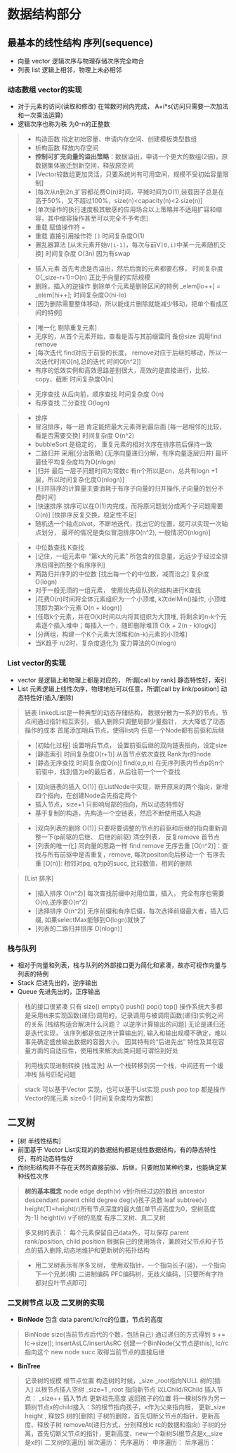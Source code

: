 
# 数据结构部分  

## 最基本的线性结构 序列(sequence)

- 向量 vector 逻辑次序与物理存储次序完全吻合  
- 列表 list   逻辑上相邻，物理上未必相邻  

### 动态数组 vector的实现
- 对于元素的访问(读取和修改) 在常数时间内完成， A+i*s(访问只需要一次加法和一次乘法运算)  
- 逻辑次序也称为秩 为0-n的正整数
 

> - 构造函数 指定初始容量、申请内存空间、创建模板类型数组
> - 析构函数  释放内存空间
> - **控制可扩充向量的溢出策略**：数据溢出，申请一个更大的数组(2倍)，原数据集体搬迁到新空间，释放原空间
> - [Vector较数组更加灵活，只要系统尚有可用空间，规模不受初始容量限制] 
> - [每次从n到2n,扩容都花费O(n)时间，平摊时间为O(1),装载因子总是在高于50%，又不超过100%，size(n)<capacity(n)<2∙size(n)]
> - [单次操作的执行速度极其敏感的应用场合以上策略并不适用扩容和缩容，其中缩容操作甚至可以完全不予考虑]
> - 重载 赋值操作符 `=`
> - 重载 直接引用操作符 `[]`  时间复杂度O(1)
> - 置乱器算法  [从末元素开始`V[i-1]`，每次与前V`[0,i)`中某一元素随机交换] 时间复杂度 O(3n) 因为有swap

> - 插入元素 首先考虑是否溢出，然后后面的元素都要右移， 时间复杂度 O(_size-r+1)=O(n) 正比于向量的实际规模
> - 删除，插入的逆操作  删除单个元素是删除区间的特例 _elem[lo++] = _elem[hi++];  时间复杂度O(hi-lo)
> - [因为删除需要整体移动，所以能成片删除就能减少移动，把单个看成区间的特例]

> - [唯一化 剔除重复元素] 
> - 无序的，从首个元素开始，查看是否与其前缀雷同  备份size  调用find remove
> - [每次迭代 find对应于前驱的长度， remove对应于后继的移动，所以一次迭代时间O[n],总的迭代 时间O[n^2]]
> - 有序的低效实例和高效思路差别很大，高效的是直接进行，比较、copy、截断 时间复杂度O[n]

> - 无序查找 从后向前，顺序查找 时间复杂度 O(n)
> - 有序查找 二分查找 O(logn)

> - 排序
> - 冒泡排序，每一趟 肯定能把最大元素筛到最后面 [每一趟相邻的比较，看是否需要交换] 时间复杂度 O(n^2)
> - bubbleSort 是稳定的， 重复元素的相对次序在排序前后保持一致
> - 二路归并 采用[分治策略] (无序向量递归分解，有序向量逐层归并)  最坏最佳平均复杂度均为O(nlogn)
> - [归并 最后一层子问题时间为常数c 有n个所以是cn，总共有logn +1 层，所以时间复杂化度O(nlogn)]
> - [归并排序的计算量主要消耗于有序子向量的归并操作,子向量的划分不费时间]
> - [快速排序 排序可以在O(1)内完成，而将原问题划分成两个子问题需要O(n)] [快排序反复交换，稳定性不足]
> - 随机选一个轴点pivot，不断地迭代，找出它的位置，就可以实现一次轴点划分， 最坏的情况是类似冒泡排序O(n^2), 一般情况O(nlogn)]




> - 中位数查找  K查找
> - [记住，一组元素中 “第k大的元素” 所包含的信息量，远远少于经过全排序后得到的整个有序序列]
> - 两路归并序列的中位数 [找出每一个的中位数，减而治之]  复杂度O(logn)
> - 对于一般无须的一组元素， 使用优先级队列的结构进行K查找
> - [花费O(n)时间将全体元素组织为一个小顶堆, k次delMin()操作, 小顶堆顶即为第k个元素 O(n + klogn)]
> - [任取k个元素，并在O(k)时间以内将其组织为大顶堆, 将剩余的n-k个元素逐个插入堆中；每插入一个，随即删除堆顶 O(k + 2(n - k)logk)]
> - [分两组，构建一个K个元素大顶堆和(n-k)元素的小顶堆]
> - 当K趋于 n/2时，复杂度退化为 蛮力算法的O(nlogn)

### List vector的实现

- vector 是逻辑上和物理上都是对应的， 所谓[call by rank]  静态特性好，索引
- List 元素逻辑上线性次序，物理地址可以任意，所谓[call by link/position] 动态特性好(插入/删除) 

> 链表 linkedList是一种典型的动态存储结构， 数据分散为一系列的节点，节点间通过指针相互索引， 插入删除只调整局部少量指针， 大大降低了动态操作的成本
> 首尾添加哨兵节点，使得list内 任意一个Node都有前驱和后继

> - [初始化过程] 设置哨兵节点， 设置前驱后继的双向链表指向，设定size
> - [静态索引 时间复杂度O(r+1)] 从首节点依次查找 Rank为r的node
> - [静态无序查找 时间复杂度O(n)] find(e,p,n) 在无序列表内节点p的n个前驱中，找到值为e的最后者，从后往前一个一个查找

> - [双向链表的插入 O(1)] 在ListNode中实现，断开原来的两个指向，新增四个指向，在创建Node会先指定两个
> - 插入节点，size+1 只影响局部的指向，所以动态特性好
> - 基于复制的构造，先构造一个空链表，然后不断使用插入构造

> - [双向列表的删除 O(1)] 只要将要调整的节点的前驱和后继的指向重新调整一下(p前驱的后继、 后继的前驱)
> 清空列表， 反复remove 首节点
> - [列表的唯一化] 同向量的思路一样 find remove
> 无序去重 [O(n^2)]：查找与所有前驱中是否重复，remove, 每次positon向后移动一个
> 有序去重 [O(n)]: 相邻对pq, q为p的succ, 比较数值，相同的删除

> [List 排序]
> - [插入排序 O(n^2)] 每次查找前缀中对用位置，插入， 完全有序也需要O(n),逆序要O(n^2)
> - [选择排序 O(n^2)] 无序前缀和有序后缀，每次选择前缀最大者，插入后缀, 如果selectMax能够到O(logn)就快了
> - [列表的二路归并排序 O(nlogn)] 


### 栈与队列

-  相对于向量和列表，栈与队列的外部接口更为简化和紧凑，故亦可视作向量与列表的特例
- Stack 后进先出的，逆序输出
- Queue 先进先出的，正序输出

> 栈的接口很紧凑 只有 size() empty() push() pop() top()
> 操作系统大多都是采用`栈`来实现函数(递归)调用的，记录调用与被调用函数(递归)实例之间的关系
> [栈结构适合解决什么问题？  以逆序计算输出的问题]
> 无论是递归还是迭代实现， 该序列都是依逆序计算输出的,
> 输入和输出规模不确定，难以事先确定盛放输出数据的容器大小。
> 因其特有的“后进先出” 特性及其在容量方面的自适应性，使用栈来解决此类问题可谓恰到好处

> 利用栈实现进制转换
> [栈混洗] 从一个栈转移到另一个栈，中间还有一个缓冲栈
> 括号匹配问题

> stack 可以基于Vector 实现，也可以基于List实现
> push pop top 都是操作Vector的尾元素 size()-1 [时间复杂度均为常数]


## 二叉树
- [树 半线性结构]
- 前面基于 Vector List实现的的数据结构都是线性数据结构，有的静态特性好，有的动态特性好
- 而树形结构并不存在天然的直接前驱、后继，只要附加某种约束，也能确定某种线性次序
> **树的基本概念**
> node edge depth(v) v到r所经过边的数目 
> ancestor descendant  parent child degree deg(v)孩子总数 leaf
> subtree(v) height(T)=height(r)所有节点深度的最大值[单节点高度为0，空树高度为-1]  height(v) v子树的高度
> 有序二叉树、真二叉树

> 多叉树的表示： 每个元素保留自己data外，可以保存 parent rank/position, child position
> 根据自己的使用场合，兼顾对父节点和子节点的插入删除,动态地维护和更新树的拓扑结构

> - 用二叉树表示有序多叉树， 使用双指针，一个指向长子(竖)，一个指向下一个兄弟(横)
> 二进制编码 PFC编码树，无歧义编码，[只要所有字符都对应叶节点即可]

### 二叉树节点 以及 二叉树的实现

- **BinNode** 包含 data parent/lc/rc的位置，节点的高度
> BinNode size(当前节点后代的个数，包括自己) 通过递归的方式得到 s += lc->size();
> insertAsLC/insertAsRC  创建一个BinNode(父节点是this), lc/rc 指向这个 new node
> succ 取得当前节点的直接后继 


- **BinTree** 
> 记录树的规模 根节点位置
> 构造树的时候，_size _root指向NULL 
> 树的[插入]
> 以根节点插入空树 _size=1 _root 指向新节点
> 以LChild/RChild 插入节点： _size++  插入节点 更新祖先高度 返回孩子的位置
> 将一棵树S作为另一颗树节点x的child接入：S的根节指向孩子，x作为父亲指向根， 更新_size height , 释放S
> 树的[删除]
> 子树的删除，首先切断父节点的指针，更新高度、释放子树 removeAt(递归方式，分别释放lc rc的数据和指向)
> 子树的分离，首先切断父节点的指针，更新高度、new一个新树S(根节点是x,_size是x的)
> 二叉树的[遍历]
> 层次遍历：
  先序遍历：
  中序遍历：
  后序遍历：
